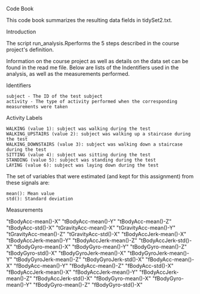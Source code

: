 Code Book

This code book summarizes the resulting data fields in tidySet2.txt.

Introduction

The script run_analysis.Rperforms the 5 steps described in the course project's definition.

Information on the course project as well as details on the data set can be found in the read me file. Below are lists of the Indentifiers used in the analysis, as well as the measurements performed.

Identifiers

	subject - The ID of the test subject
	activity - The type of activity performed when the corresponding measurements were taken

Activity Labels

	WALKING (value 1): subject was walking during the test
	WALKING_UPSTAIRS (value 2): subject was walking up a staircase during the test
	WALKING_DOWNSTAIRS (value 3): subject was walking down a staircase during the test
	SITTING (value 4): subject was sitting during the test
	STANDING (value 5): subject was standing during the test
	LAYING (value 6): subject was laying down during the test

The set of variables that were estimated (and kept for this assignment) from these signals are:

	mean(): Mean value
	std(): Standard deviation

Measurements

"tBodyAcc-mean()-X" 
"tBodyAcc-mean()-Y" 
"tBodyAcc-mean()-Z" 
"tBodyAcc-std()-X" 
"tGravityAcc-mean()-X" 
"tGravityAcc-mean()-Y" 
"tGravityAcc-mean()-Z" 
"tGravityAcc-std()-X" 
"tBodyAccJerk-mean()-X" 
"tBodyAccJerk-mean()-Y" 
"tBodyAccJerk-mean()-Z" 
"tBodyAccJerk-std()-X" 
"tBodyGyro-mean()-X" 
"tBodyGyro-mean()-Y" 
"tBodyGyro-mean()-Z" 
"tBodyGyro-std()-X" 
"tBodyGyroJerk-mean()-X" 
"tBodyGyroJerk-mean()-Y" 
"tBodyGyroJerk-mean()-Z" 
"tBodyGyroJerk-std()-X" 
"fBodyAcc-mean()-X" 
"fBodyAcc-mean()-Y" 
"fBodyAcc-mean()-Z" 
"fBodyAcc-std()-X" 
"fBodyAccJerk-mean()-X" 
"fBodyAccJerk-mean()-Y" 
"fBodyAccJerk-mean()-Z" 
"fBodyAccJerk-std()-X" 
"fBodyGyro-mean()-X" 
"fBodyGyro-mean()-Y" 
"fBodyGyro-mean()-Z" 
"fBodyGyro-std()-X"


